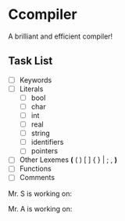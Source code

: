 # Ccompiler
A brilliant and efficient compiler!
## Task List
- [ ] Keywords
- [ ] Literals
  - [ ] bool
  - [ ] char
  - [ ] int
  - [ ] real
  - [ ] string
  - [ ] identifiers
  - [ ] pointers
- [ ] Other Lexemes **(** ( ) [ ] { } | ; , **)**
- [ ] Functions
- [ ] Comments

Mr. S is working on:
>

Mr. A is working on:
>
